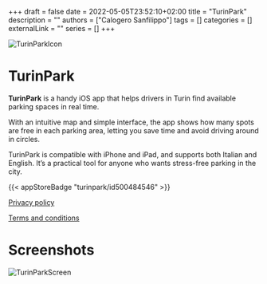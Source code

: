 +++ 
draft = false
date = 2022-05-05T23:52:10+02:00
title = "TurinPark"
description = ""
authors = ["Calogero Sanfilippo"]
tags = []
categories = []
externalLink = ""
series = []
+++

![TurinParkIcon](/images/turinpark_icon.png)

# TurinPark

**TurinPark** is a handy iOS app that helps drivers in Turin find available parking spaces in real time.

With an intuitive map and simple interface, the app shows how many spots are free in each parking area, letting you save time and avoid driving around in circles.

TurinPark is compatible with iPhone and iPad, and supports both Italian and English. It’s a practical tool for anyone who wants stress-free parking in the city.

{{< appStoreBadge "turinpark/id500484546" >}}

[Privacy policy](/privacy/turinpark)

[Terms and conditions](/terms/turinpark-terms)

# Screenshots

![TurinParkScreen](/images/turinpark_screen.png)